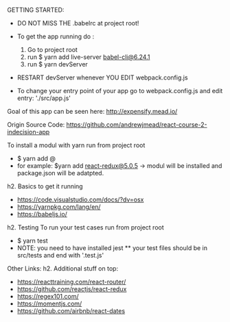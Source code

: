 GETTING STARTED:
* DO NOT MISS THE .babelrc at project root!
* To get the app running do :
    1. Go to project root
    2. run 
        $ yarn add live-server babel-cli@6.24.1
    3. run
        $ yarn devServer

* RESTART devServer whenever YOU EDIT 
        webpack.config.js

* To change your entry point of your app go to
        webpack.config.js
and edit 
        entry:  './src/app.js'

Goal of this app can be seen here:
http://expensify.mead.io/

Origin Source Code:
https://github.com/andrewjmead/react-course-2-indecision-app

To install a modul with yarn run from project root
 * $ yarn add <modulname/>@<version/>
 * for example: $yarn add react-redux@5.0.5 
-> modul will be installed and package.json will be adatpted.

h2. Basics to get it running
* https://code.visualstudio.com/docs/?dv=osx
* https://yarnpkg.com/lang/en/
* https://babeljs.io/

h2. Testing
To run your test cases run from project root
* $ yarn test
* NOTE: you need to have installed jest
** your test files should be in src/tests and end with '.test.js'

Other Links:
h2. Additional stuff on top:
* https://reacttraining.com/react-router/
* https://github.com/reactjs/react-redux
* https://regex101.com/
* https://momentjs.com/
* https://github.com/airbnb/react-dates
